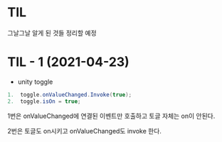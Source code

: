 # TIL

그날그날 알게 된 것들 정리할 예정

# TIL - 1 (2021-04-23)

- unity toggle

```csharp
1.  toggle.onValueChanged.Invoke(true);
2.  toggle.isOn = true;
```

1번은 onValueChanged에 연결된 이벤트만 호출하고 토글 자체는 on이 안된다.

2번은 토글도 on시키고 onValueChanged도 invoke 한다.

